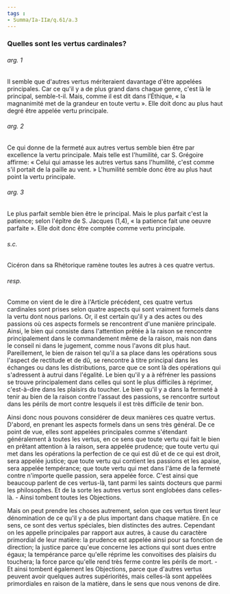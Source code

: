 ```yaml
---
tags : 
- Summa/Ia-IIæ/q.61/a.3
---
```


### Quelles sont les vertus cardinales?

###### arg. 1
Il semble que d'autres vertus mériteraient davantage d'être appelées principales. Car ce qu'il y a de plus grand dans chaque genre, c'est là le principal, semble-t-il. Mais, comme il est dit dans l’Éthique, « la magnanimité met de la grandeur en toute vertu ». Elle doit donc au plus haut degré être appelée vertu principale. 

###### arg. 2
Ce qui donne de la fermeté aux autres vertus semble bien être par excellence la vertu principale. Mais telle est l'humilité, car S. Grégoire affirme: « Celui qui amasse les autres vertus sans l'humilité, c'est comme s'il portait de la paille au vent. » L'humilité semble donc être au plus haut point la vertu principale. 

###### arg. 3
Le plus parfait semble bien être le principal. Mais le plus parfait c'est la patience; selon l'épître de S. Jacques (1,4), « la patience fait une oeuvre parfaite ». Elle doit donc être comptée comme vertu principale. 

###### s.c.
Cicéron dans sa Rhétorique ramène toutes les autres à ces quatre vertus. 

###### resp.
Comme on vient de le dire à l'Article précédent, ces quatre vertus cardinales sont prises selon quatre aspects qui sont vraiment formels dans la vertu dont nous parlons. Or, il est certain qu'il y a des actes ou des passions où ces aspects formels se rencontrent d'une manière principale. Ainsi, le bien qui consiste dans l'attention prêtée à la raison se rencontre principalement dans le commandement même de la raison, mais non dans le conseil ni dans le jugement, comme nous l'avons dit plus haut. Pareillement, le bien de raison tel qu'il a sa place dans les opérations sous l'aspect de rectitude et de dû, se rencontre à titre principal dans les échanges ou dans les distributions, parce que ce sont là des opérations qui s'adressent à autrui dans l'égalité. Le bien qu'il y a à réfréner les passions se trouve principalement dans celles qui sont le plus difficiles à réprimer, c'est-à-dire dans les plaisirs du toucher. Le bien qu'il y a dans la fermeté à tenir au bien de la raison contre l'assaut des passions, se rencontre surtout dans les périls de mort contre lesquels il est très difficile de tenir bon. 

Ainsi donc nous pouvons considérer de deux manières ces quatre vertus. D'abord, en prenant les aspects formels dans un sens très général. De ce point de vue, elles sont appelées principales comme s'étendant généralement à toutes les vertus, en ce sens que toute vertu qui fait le bien en prêtant attention à la raison, sera appelée prudence; que toute vertu qui met dans les opérations la perfection de ce qui est dû et de ce qui est droit, sera appelée justice; que toute vertu qui contient les passions et les apaise, sera appelée tempérance; que toute vertu qui met dans l'âme de la fermeté contre n'importe quelle passion, sera appelée force. C'est ainsi que beaucoup parlent de ces vertus-là, tant parmi les saints docteurs que parmi les philosophes. Et de la sorte les autres vertus sont englobées dans celles-là. - Ainsi tombent toutes les Objections. 

Mais on peut prendre les choses autrement, selon que ces vertus tirent leur dénomination de ce qu'il y a de plus important dans chaque matière. En ce sens, ce sont des vertus spéciales, bien distinctes des autres. Cependant on les appelle principales par rapport aux autres, à cause du caractère primordial de leur matière: la prudence est appelée ainsi pour sa fonction de direction; la justice parce qu'eue concerne les actions qui sont dues entre égaux; la tempérance parce qu'elle réprime les convoitises des plaisirs du touchera; la force parce qu'elle rend très ferme contre les périls de mort. - Et ainsi tombent également les Objections, parce que d'autres vertus peuvent avoir quelques autres supériorités, mais celles-là sont appelées primordiales en raison de la matière, dans le sens que nous venons de dire. 

